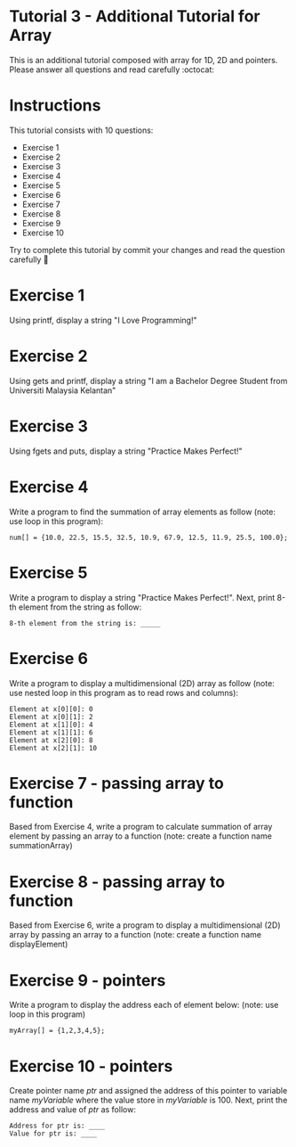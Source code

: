 # Tutorial 3 - Additional Tutorial for Array

This is an additional tutorial composed with array for 1D, 2D and pointers. Please answer all questions and read carefully :octocat:

# Instructions 

This tutorial consists with 10 questions: 

* Exercise 1
* Exercise 2
* Exercise 3
* Exercise 4
* Exercise 5
* Exercise 6
* Exercise 7
* Exercise 8
* Exercise 9
* Exercise 10

Try to complete this tutorial by commit your changes and read the question carefully :rocket: 

# Exercise 1
Using printf, display a string "I Love Programming!" 

# Exercise 2
Using gets and printf, display a string "I am a Bachelor Degree Student from Universiti Malaysia Kelantan"

# Exercise 3 
Using fgets and puts, display a string "Practice Makes Perfect!"

# Exercise 4
Write a program to find the summation of array elements as follow (note: use loop in this program): 

```
num[] = {10.0, 22.5, 15.5, 32.5, 10.9, 67.9, 12.5, 11.9, 25.5, 100.0};
```

# Exercise 5
Write a program to display a string "Practice Makes Perfect!". Next, print 8-th element from the string as follow:

```
8-th element from the string is: _____
```

# Exercise 6 
Write a program to display a multidimensional (2D) array as follow (note: use nested loop in this program as to read rows and columns): 

```
Element at x[0][0]: 0
Element at x[0][1]: 2
Element at x[1][0]: 4
Element at x[1][1]: 6
Element at x[2][0]: 8
Element at x[2][1]: 10
```

# Exercise 7 - passing array to function
Based from Exercise 4, write a program to calculate summation of array element by passing an array to a function (note: create a function name summationArray)

# Exercise 8 - passing array to function
Based from Exercise 6, write a program to display a multidimensional (2D) array by passing an array to a function (note: create a function name displayElement)

# Exercise 9 - pointers
Write a program to display the address each of element below: (note: use loop in this program)

```
myArray[] = {1,2,3,4,5};
```

# Exercise 10 - pointers
Create pointer name *ptr* and assigned the address of this pointer to variable name *myVariable* where the value store in *myVariable* is 100. Next, print the address and value of *ptr* as follow:

```
Address for ptr is: ____
Value for ptr is: ____
```







